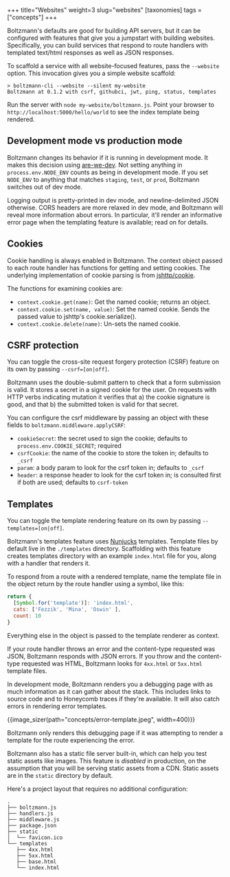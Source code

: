 +++
title="Websites"
weight=3
slug="websites"
[taxonomies]
tags = ["concepts"]
+++

Boltzmann's defaults are good for building API servers, but it can be configured
with features that give you a jumpstart with building websites. Specifically,
you can build services that respond to route handlers with templated text/html
responses as well as JSON responses.

<!-- more -->

To scaffold a service with all website-focused features, pass the `--website` option.
This invocation gives you a simple website scaffold:

```shell
> boltzmann-cli --website --silent my-website
Boltzmann at 0.1.2 with csrf, githubci, jwt, ping, status, templates
```

Run the server with `node my-website/boltzmann.js`. Point your browser to
`http://localhost:5000/hello/world` to see the index template being rendered.

## Development mode vs production mode

Boltzmann changes its behavior if it is running in development mode. It makes
this decision using [are-we-dev](https://github.com/chrisdickinson/are-we-dev).
Not setting anything in `process.env.NODE_ENV` counts as being in development mode.
If you set `NODE_ENV` to anything that matches `staging`, `test`, or `prod`,
Boltzmann switches out of dev mode.

Logging output is pretty-printed in dev mode, and newline-delimited JSON otherwise.
CORS headers are more relaxed in dev mode, and Boltzmann will reveal more information
about errors. In particular, it'll render an informative error page when the templating
feature is available; read on for details.

## Cookies

Cookie handling is always enabled in Boltzmann. The context object passed to
each route handler has functions for getting and setting cookies. The underlying
implementation of cookie parsing is from
[jshttp/cookie](https://github.com/jshttp/cookie).

The functions for examining cookies are:

* `context.cookie.get(name)`: Get the named cookie; returns an object.
* `context.cookie.set(name, value)`: Set the named cookie. Sends the passed
  value to jshttp's cookie.serialize().
* `context.cookie.delete(name)`: Un-sets the named cookie.

## CSRF protection

You can toggle the cross-site request forgery protection (CSRF) feature on its own by
passing `--csrf=[on|off]`.

Boltzmann uses the double-submit pattern to check that a form submission is
valid. It stores a secret in a signed cookie for the user. On requests with HTTP
verbs indicating mutation it verifies that a) the cookie signature is good, and
that b) the submitted token is valid for that secret.

You can configure the csrf middleware by passing an object with these fields
to `boltzmann.middleware.applyCSRF`:

- `cookieSecret`: the secret used to sign the cookie; defaults to
  `process.env.COOKIE_SECRET`; required
- `csrfCookie`: the name of the cookie to store the token in; defaults to
  `_csrf`
- `param`: a body param to look for the csrf token in; defaults to `_csrf`
- `header`: a response header to look for the csrf token in; is consulted first
  if both are used; defaults to `csrf-token`

## Templates

You can toggle the template rendering feature on its own by passing
`--templates=[on|off]`.

Boltzmann's templates feature uses
[Nunjucks](https://mozilla.github.io/nunjucks/) templates. Template files by
default live in the `./templates` directory. Scaffolding with this feature
creates templates directory with an example `index.html` file for you, along
with a handler that renders it.

To respond from a route with a rendered template, name the template file in the
object return by the route handler using a symbol, like this:

```js
return {
  [Symbol.for('template')]: 'index.html',
  cats: ['Fezzik', 'Mina', 'Oswin' ],
  count: 10
}
```

Everything else in the object is passed to the template renderer as context.

If your route handler throws an error and the content-type requested was JSON,
Boltzmann responds with JSON errors. If you throw and the content-type requested
was HTML, Boltzmann looks for `4xx.html` or `5xx.html` template files.

In development mode, Boltzmann renders you a debugging page with as much
information as it can gather about the stack. This includes links to source code
and to Honeycomb traces if they're available. It will also catch errors in
rendering error templates.

{{image_sizer(path="concepts/error-template.jpeg", width=400)}}

Boltzmann only renders this debugging page if it was attempting to render a
template for the route experiencing the error.

Boltzmann also has a static file server built-in, which can help you test static
assets like images. This feature is *disabled* in production, on the assumption
that you will be serving static assets from a CDN. Static assets are in the
`static` directory by default.

Here's a project layout that requires no additional configuration:

```shell
.
├── boltzmann.js
├── handlers.js
├── middleware.js
├── package.json
├── static
│  └── favicon.ico
└── templates
   ├── 4xx.html
   ├── 5xx.html
   ├── base.html
   └── index.html
```
